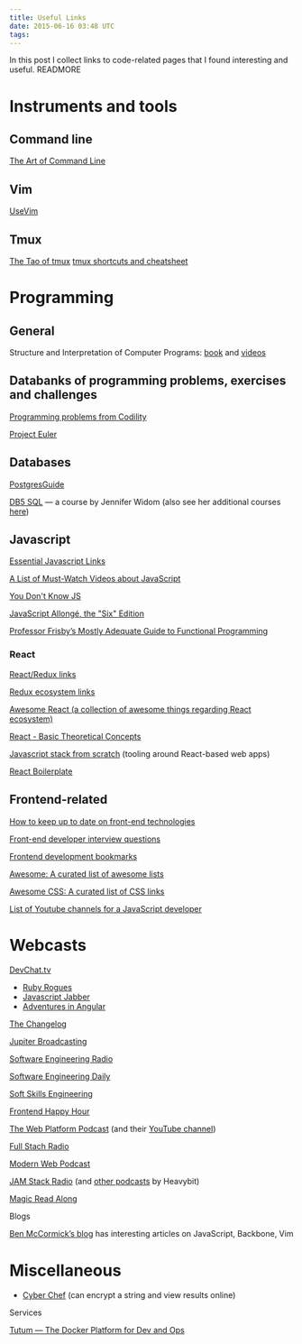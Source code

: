 ```yaml
---
title: Useful Links
date: 2015-06-16 03:48 UTC
tags:
---
```


In this post I collect links to code-related pages that I found interesting and useful. READMORE

# Instruments and tools
## Command line
[The Art of Command Line](https://github.com/jlevy/the-art-of-command-line)

## Vim
[UseVim](http://usevim.com/)

## Tmux
[The Tao of tmux](http://tmuxp.readthedocs.org/en/latest/about_tmux.html)
[tmux shortcuts and cheatsheet](https://gist.github.com/MohamedAlaa/2961058)

# Programming
## General
Structure and Interpretation of Computer Programs: [book](https://mitpress.mit.edu/sicp/full-text/book/book.html)
and [videos](https://www.youtube.com/watch?v=2Op3QLzMgSY)

## Databanks of programming problems, exercises and challenges

[Programming problems from Codility](https://codility.com/programmers/lessons)

[Project Euler](https://projecteuler.net/)

## Databases
[PostgresGuide](http://www.postgresguide.com/)

[DB5 SQL](https://lagunita.stanford.edu/courses/DB/SQL/SelfPaced/info) — a course by Jennifer Widom (also see her additional courses [here](https://lagunita.stanford.edu/courses/DB/2014/SelfPaced/about))

## Javascript
[Essential Javascript Links](https://github.com/ericelliott/essential-javascript-links)

[A List of Must-Watch Videos about JavaScript](https://github.com/bolshchikov/js-must-watch)

[You Don't Know JS](https://github.com/getify/You-Dont-Know-JS)

[JavaScript Allongé, the "Six" Edition](https://leanpub.com/javascriptallongesix/read)

[Professor Frisby’s Mostly Adequate Guide to Functional Programming](http://drboolean.gitbooks.io/mostly-adequate-guide)

### React
[React/Redux links](https://github.com/markerikson/react-redux-links)

[Redux ecosystem links](https://github.com/markerikson/redux-ecosystem-links)

[Awesome React (a collection of awesome things regarding React ecosystem)](https://github.com/enaqx/awesome-react)

[React - Basic Theoretical Concepts](https://github.com/reactjs/react-basic/blob/master/README.md)

[Javascript stack from scratch](https://github.com/verekia/js-stack-from-scratch) (tooling around React-based web apps)

[React Boilerplate](https://github.com/mxstbr/react-boilerplate/tree/master)

## Frontend-related
[How to keep up to date on front-end technologies](https://uptodate.frontendrescue.org)

[Front-end developer interview questions](https://github.com/h5bp/Front-end-Developer-Interview-Questions)

[Frontend development bookmarks](https://github.com/dypsilon/frontend-dev-bookmarks)

[Awesome: A curated list of awesome lists](https://github.com/sindresorhus/awesome)

[Awesome CSS: A curated list of CSS links](https://github.com/sotayamashita/awesome-css)

[List of Youtube channels for a JavaScript developer](http://vladimirponomarev.com/blog/youtube-channels-for-a-javascript-developer)

# Webcasts

[DevChat.tv](https://devchat.tv/)

- [Ruby Rogues](http://devchat.tv/ruby-rogues)
- [Javascript Jabber](https://devchat.tv/js-jabber)
- [Adventures in Angular](https://devchat.tv/adventures-in-angular)

[The Changelog](https://changelog.com/)

[Jupiter Broadcasting](http://www.jupiterbroadcasting.com/)

[Software Engineering Radio](http://www.se-radio.net/)

[Software Engineering Daily](https://softwareengineeringdaily.com/)

[Soft Skills Engineering](https://softskills.audio/)

[Frontend Happy Hour](http://frontendhappyhour.com/)

[The Web Platform Podcast](http://thewebplatformpodcast.com/) (and their [YouTube channel](https://www.youtube.com/channel/UCjz3j22CyBpy6Qk5SL6UwcQ/videos))

[Full Stach Radio](http://www.fullstackradio.com/)

[Modern Web Podcast](http://modernweb.podbean.com/)

[JAM Stack Radio](https://www.heavybit.com/library/podcasts/jamstack-radio/) (and [other podcasts](https://www.heavybit.com/library/podcasts/) by Heavybit)

[Magic Read Along](http://www.magicreadalong.com/)

Blogs

[Ben McCormick’s blog](http://benmccormick.org/) has interesting articles on JavaScript, Backbone, Vim

# Miscellaneous
- [Cyber Chef](https://gchq.github.io/CyberChef/) (can encrypt a string and view results online)

Services

[Tutum — The Docker Platform for Dev and Ops](https://www.tutum.co/)

